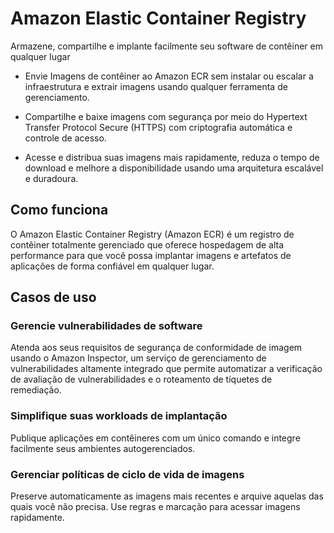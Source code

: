

#  Amazon Elastic Container Registry
Armazene, compartilhe e implante facilmente seu software de contêiner em qualquer lugar

- Envie Imagens de contêiner ao Amazon ECR sem instalar ou escalar a infraestrutura e extrair imagens usando qualquer ferramenta de gerenciamento. 

- Compartilhe e baixe imagens com segurança por meio do Hypertext Transfer Protocol Secure (HTTPS) com criptografia automática e controle de acesso.

- Acesse e distribua suas imagens mais rapidamente, reduza o tempo de download e melhore a disponibilidade usando uma arquitetura escalável e duradoura. 

## Como funciona

O Amazon Elastic Container Registry (Amazon ECR) é um registro de contêiner totalmente gerenciado que oferece hospedagem de alta performance para que você possa implantar imagens e artefatos de aplicações de forma confiável em qualquer lugar.

## Casos de uso

### Gerencie vulnerabilidades de software
Atenda aos seus requisitos de segurança de conformidade de imagem usando o Amazon Inspector, um serviço de gerenciamento de vulnerabilidades altamente integrado que permite automatizar a verificação de avaliação de vulnerabilidades e o roteamento de tíquetes de remediação.

### Simplifique suas workloads de implantação
Publique aplicações em contêineres com um único comando e integre facilmente seus ambientes autogerenciados. 

### Gerenciar políticas de ciclo de vida de imagens
Preserve automaticamente as imagens mais recentes e arquive aquelas das quais você não precisa. Use regras e marcação para acessar imagens rapidamente. 